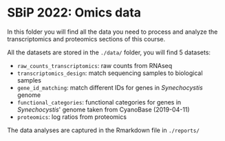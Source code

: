 # SBiP 2022: Omics data

In this folder you will find all the data you need to process and analyze the transcriptomics and proteomics sections of this course.

All the datasets are stored in the `./data/` folder, you will find 5 datasets:


- `raw_counts_transcriptomics`: raw counts from RNAseq
- `transcriptomics_design`: match sequencing samples to biological samples
- `gene_id_matching`: match different IDs for genes in *Synechocystis* genome
- `functional_categories`: functional categories for genes in *Synechocystis*' genome taken from CyanoBase (2019-04-11)
- `proteomics`: log ratios from proteomics

The data analyses are captured in the Rmarkdown file in `./reports/`